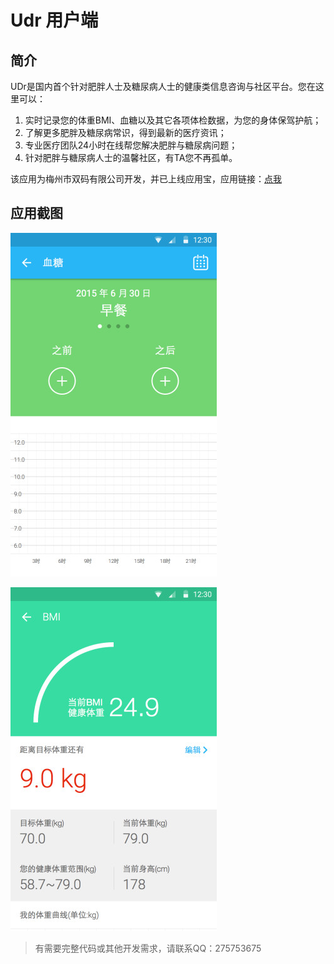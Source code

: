# Udr 用户端

## 简介
UDr是国内首个针对肥胖人士及糖尿病人士的健康类信息咨询与社区平台。您在这里可以：
1. 实时记录您的体重BMI、血糖以及其它各项体检数据，为您的身体保驾护航；
2. 了解更多肥胖及糖尿病常识，得到最新的医疗资讯；
3. 专业医疗团队24小时在线帮您解决肥胖与糖尿病问题；
4. 针对肥胖与糖尿病人士的温馨社区，有TA您不再孤单。

该应用为梅州市双码有限公司开发，并已上线应用宝，应用链接：[点我](https://sj.qq.com/myapp/detail.htm?apkName=com.zcmedical.tangpangquan)


## 应用截图

![应用截图1](./resources/page1.jpeg)


![应用截图2](./resources/page2.jpeg)

> 有需要完整代码或其他开发需求，请联系QQ：275753675

